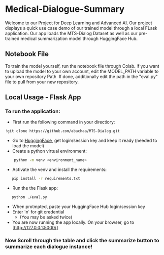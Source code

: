 # Medical-Dialogue-Summary
Welcome to our Project for Deep Learning and Advanced AI. Our project displays a quick use case demo of our trained model through a local FLask application. Our app loads the MTS-Dialog Dataset as well as our pre-trained medical summarization model through HuggingFace Hub.
## Notebook File
To train the model yourself, run the notebook file through Colab. If you want to upload the model to your own account, edit the MODEL_PATH variable to your own repository Path. If done, additionally edit the path in the "eval.py" file to pull from your new repository.

## Local Usage - Flask App
### To run the application:
- First run the following command in your directiory:
 ```bash
!git clone https://github.com/abachaa/MTS-Dialog.git
```
- Go to [HuggingFace](https://huggingface.co/), get login/session key and keep it ready (needed to load the model) 
- Create a python virtual environment:
```bash
    python -m venv <environment_name>
```
- Activate the venv and install the requirements: 
 ```bash
    pip install -r requirements.txt
```
- Run the the Flask app:
 ```bash
    python ./eval.py
```
- When protmpted, paste your HuggingFace Hub login/session key
- Enter 'n' for git credential
    - (You may be asked twice)
- You are now running the app locally. On your browser, go to [http://127.0.0.1:5000/]
### Now Scroll through the table and click the summarize button to summarize each dialogue instance!

